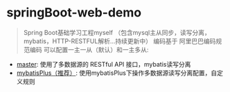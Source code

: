 # springBoot-web-demo

>Spring Boot基础学习工程myself （包含mysql主从同步，读写分离，mybatis，HTTP-RESTFUL解析...持续更新中） 编码基于 阿里巴巴编码规范编码
可以配置一主一从（默认）和一主多从:

- [master](https://github.com/a6401040/springBoot-web-demo): 使用了多数据源的 RESTful API 接口，mybatis读写分离
- [mybatisPlus（推荐）](https://github.com/a6401040/springBoot-web-demo/tree/mybatisPlus): 使用mybatisPlus下操作多数据源读写分离配置，自定义规则
